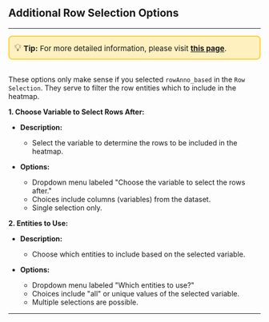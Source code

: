 ## Additional Row Selection Options

---
<div style="border: 2px solid #ffcf30; background-color: #fff0bf; padding: 10px; border-radius: 8px; font-size: 15px;">
<span style="font-size: 20px;">💡</span>  <strong>Tip:</strong> For more detailed information, please visit 
<a href="https://icb-dcm.github.io/cOmicsArt/interface-details/07-heatmap.html#conditional-options-for-select-based-on-annotation" target="_blank" style="font-weight: bold;">this page</a>.
</div>
<br>

These options only make sense if you selected `rowAnno_based` in the `Row Selection`. 
They serve to filter the row entities which to include in the heatmap.

**1. Choose Variable to Select Rows After:**

- **Description:**
  - Select the variable to determine the rows to be included in the heatmap.

- **Options:**
  - Dropdown menu labeled "Choose the variable to select the rows after."
  - Choices include columns (variables) from the dataset.
  - Single selection only.

**2. Entities to Use:**

- **Description:**
  - Choose which entities to include based on the selected variable.

- **Options:**
  - Dropdown menu labeled "Which entities to use?"
  - Choices include "all" or unique values of the selected variable.
  - Multiple selections are possible.

---

